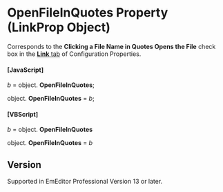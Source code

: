 # OpenFileInQuotes Property (LinkProp Object)

Corresponds to the **Clicking a File Name in Quotes Opens the File** check box in the [**Link** tab](../../dlg/properties/link/index) of Configuration Properties.

#### \[JavaScript\]

_b_ =
object. **OpenFileInQuotes**;

object. **OpenFileInQuotes** = _b_;

#### \[VBScript\]

_b_ =
object. **OpenFileInQuotes**

object. **OpenFileInQuotes** = _b_

## Version

Supported in EmEditor Professional Version 13 or later.

